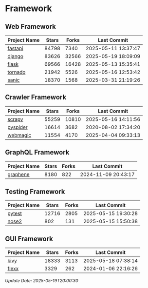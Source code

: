 # Framework

## Web Framework
| Project Name | Stars | Forks | Last Commit |
| ------------ | ----- | ----- | ----------- |
| [fastapi](https://github.com/fastapi/fastapi) | 84798 | 7340 | 2025-05-11 13:37:47 |
| [django](https://github.com/django/django) | 83626 | 32566 | 2025-05-19 18:09:09 |
| [flask](https://github.com/pallets/flask) | 69566 | 16428 | 2025-05-13 15:35:41 |
| [tornado](https://github.com/tornadoweb/tornado) | 21942 | 5526 | 2025-05-16 12:53:42 |
| [sanic](https://github.com/sanic-org/sanic) | 18370 | 1568 | 2025-03-31 21:19:26 |

## Crawler Framework
| Project Name | Stars | Forks | Last Commit |
| ------------ | ----- | ----- | ----------- |
| [scrapy](https://github.com/scrapy/scrapy) | 55259 | 10810 | 2025-05-16 14:11:56 |
| [pyspider](https://github.com/binux/pyspider) | 16614 | 3682 | 2020-08-02 17:34:20 |
| [webmagic](https://github.com/code4craft/webmagic) | 11554 | 4170 | 2025-04-04 09:33:13 |

## GraphQL Framework
| Project Name | Stars | Forks | Last Commit |
| ------------ | ----- | ----- | ----------- |
| [graphene](https://github.com/graphql-python/graphene) | 8180 | 822 | 2024-11-09 20:43:17 |

## Testing Framework
| Project Name | Stars | Forks | Last Commit |
| ------------ | ----- | ----- | ----------- |
| [pytest](https://github.com/pytest-dev/pytest) | 12716 | 2805 | 2025-05-15 19:30:28 |
| [nose2](https://github.com/nose-devs/nose2) | 802 | 131 | 2025-05-15 15:50:38 |

## GUI Framework
| Project Name | Stars | Forks | Last Commit |
| ------------ | ----- | ----- | ----------- |
| [kivy](https://github.com/kivy/kivy) | 18333 | 3113 | 2025-05-18 07:38:14 |
| [flexx](https://github.com/flexxui/flexx) | 3329 | 262 | 2024-01-06 22:16:26 |

*Update Date: 2025-05-19T20:00:30*